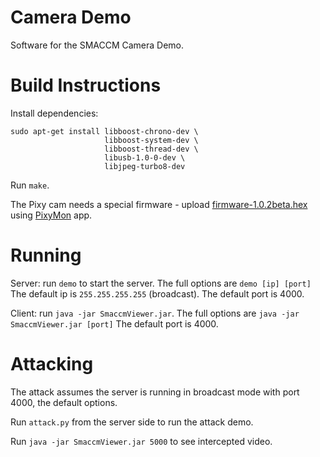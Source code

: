 Camera Demo
===========

Software for the SMACCM Camera Demo.


Build Instructions
==================

Install dependencies:

```
sudo apt-get install libboost-chrono-dev \
                     libboost-system-dev \
                     libboost-thread-dev \
                     libusb-1.0-0-dev \
                     libjpeg-turbo8-dev
```

Run `make`.

The Pixy cam needs a special firmware - upload [firmware-1.0.2beta.hex](https://github.com/smaccm/camera_demo/blob/master/notes/firmware-1.0.2beta.hex) using [PixyMon](https://github.com/charmedlabs/pixy) app.

Running
=======

Server: run `demo` to start the server. The full options are
```demo [ip] [port]```
The default ip is `255.255.255.255` (broadcast). The default port is
4000.

Client: run `java -jar SmaccmViewer.jar`. The full options are
```java -jar SmaccmViewer.jar [port]```
The default port is 4000.


Attacking
=========

The attack assumes the server is running in broadcast mode with port
4000, the default options.

Run `attack.py` from the server side to run the attack demo.

Run `java -jar SmaccmViewer.jar 5000` to see intercepted video.
